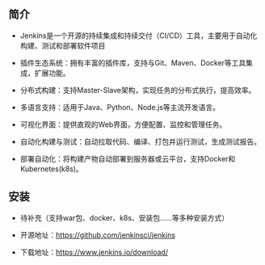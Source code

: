 ## 简介

- Jenkins是一个开源的持续集成和持续交付（CI/CD）工具，主要用于自动化构建、测试和部署软件项目

- 插件生态系统：拥有丰富的插件库，支持与Git、Maven、Docker等工具集成，扩展功能。

- 分布式构建：支持Master-Slave架构，实现任务的分布式执行，提高效率。

- 多语言支持：适用于Java、Python、Node.js等主流开发语言。

- 可视化界面：提供直观的Web界面，方便配置、监控和管理任务。

- 自动化构建与测试：自动拉取代码、编译、打包并运行测试，生成测试报告。

- 部署自动化：将构建产物自动部署到服务器或云平台，支持Docker和Kubernetes(k8s)。

## 安装

- 待补充（支持war包、docker、k8s、安装包......等多种安装方式）

- 开源地址：https://github.com/jenkinsci/jenkins

- 下载地址：https://www.jenkins.io/download/







